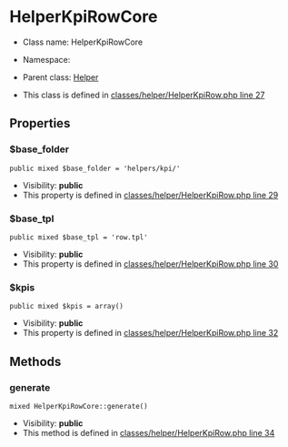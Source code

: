 HelperKpiRowCore
===============






* Class name: HelperKpiRowCore
* Namespace: 
* Parent class: [Helper](HelperCore)

* This class is defined in [classes/helper/HelperKpiRow.php line 27](https://github.com/PrestaShop/PrestaShop/blob/1.6.1.1/classes/helper/HelperKpiRow.php#27)





Properties
----------


### $base_folder

    public mixed $base_folder = 'helpers/kpi/'





* Visibility: **public**
* This property is defined in [classes/helper/HelperKpiRow.php line 29](https://github.com/PrestaShop/PrestaShop/blob/1.6.1.1/classes/helper/HelperKpiRow.php#29)


### $base_tpl

    public mixed $base_tpl = 'row.tpl'





* Visibility: **public**
* This property is defined in [classes/helper/HelperKpiRow.php line 30](https://github.com/PrestaShop/PrestaShop/blob/1.6.1.1/classes/helper/HelperKpiRow.php#30)


### $kpis

    public mixed $kpis = array()





* Visibility: **public**
* This property is defined in [classes/helper/HelperKpiRow.php line 32](https://github.com/PrestaShop/PrestaShop/blob/1.6.1.1/classes/helper/HelperKpiRow.php#32)


Methods
-------


### generate

    mixed HelperKpiRowCore::generate()





* Visibility: **public**
* This method is defined in [classes/helper/HelperKpiRow.php line 34](https://github.com/PrestaShop/PrestaShop/blob/1.6.1.1/classes/helper/HelperKpiRow.php#34)



